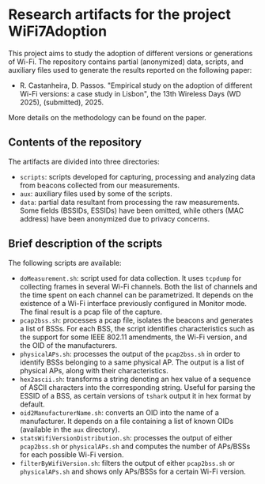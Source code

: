 # Research artifacts for the project WiFi7Adoption

This project aims to study the adoption of different versions or generations of Wi-Fi. The repository contains partial (anonymized) data, scripts, and auxiliary files used to generate the results reported on the following paper:

- R. Castanheira, D. Passos. "Empirical study on the adoption of different Wi-Fi versions: a case study in Lisbon", the 13th Wireless Days (WD 2025), (submitted), 2025.

More details on the methodology can be found on the paper.

## Contents of the repository

The artifacts are divided into three directories:

- `scripts`: scripts developed for capturing, processing and analyzing data from beacons collected from our measurements.
- `aux`: auxiliary files used by some of the scripts.
- `data`: partial data resultant from processing the raw measurements. Some fields (BSSIDs, ESSIDs) have been omitted, while others (MAC address) have been anonymized due to privacy concerns.

## Brief description of the scripts

The following scripts are available:

- `doMeasurement.sh`: script used for data collection. It uses `tcpdump` for collecting frames in several Wi-Fi channels. Both the list of channels and the time spent on each channel can be parametrized. It depends on the existence of a Wi-Fi interface previously configured in Monitor mode. The final result is a pcap file of the capture.
- `pcap2bss.sh`: processes a pcap file, isolates the beacons and generates a list of BSSs. For each BSS, the script identifies characteristics such as the support for some IEEE 802.11 amendments, the Wi-Fi version, and the OID of the manufacturers.
- `physicalAPs.sh`: processes the output of the `pcap2bss.sh` in order to identify BSSs belonging to a same physical AP. The output is a list of physical APs, along with their characteristics.
- `hex2ascii.sh`: transforms a string denoting an hex value of a sequence of ASCII characters into the corresponding string. Useful for parsing the ESSID of a BSS, as certain versions of `tshark` output it in hex format by default.
- `oid2ManufacturerName.sh`: converts an OID into the name of a manufacturer. It depends on a file containing a list of known OIDs (available in the `aux` directory).
- `statsWifiVersionDistribution.sh`: processes the output of either `pcap2bss.sh` or `physicalAPs.sh` and computes the number of APs/BSSs for each possible Wi-Fi version.
- `filterByWifiVersion.sh`: filters the output of either `pcap2bss.sh` or `physicalAPs.sh` and shows only APs/BSSs for a certain Wi-Fi version.

